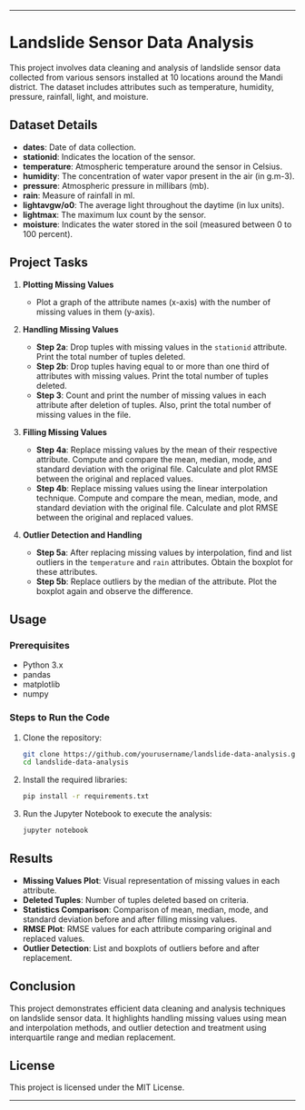 
---

# Landslide Sensor Data Analysis

This project involves data cleaning and analysis of landslide sensor data collected from various sensors installed at 10 locations around the Mandi district. The dataset includes attributes such as temperature, humidity, pressure, rainfall, light, and moisture.

## Dataset Details

- **dates**: Date of data collection.
- **stationid**: Indicates the location of the sensor.
- **temperature**: Atmospheric temperature around the sensor in Celsius.
- **humidity**: The concentration of water vapor present in the air (in g.m-3).
- **pressure**: Atmospheric pressure in millibars (mb).
- **rain**: Measure of rainfall in ml.
- **lightavgw/o0**: The average light throughout the daytime (in lux units).
- **lightmax**: The maximum lux count by the sensor.
- **moisture**: Indicates the water stored in the soil (measured between 0 to 100 percent).

## Project Tasks

1. **Plotting Missing Values**
   - Plot a graph of the attribute names (x-axis) with the number of missing values in them (y-axis).

2. **Handling Missing Values**
   - **Step 2a**: Drop tuples with missing values in the `stationid` attribute. Print the total number of tuples deleted.
   - **Step 2b**: Drop tuples having equal to or more than one third of attributes with missing values. Print the total number of tuples deleted.
   - **Step 3**: Count and print the number of missing values in each attribute after deletion of tuples. Also, print the total number of missing values in the file.

3. **Filling Missing Values**
   - **Step 4a**: Replace missing values by the mean of their respective attribute. Compute and compare the mean, median, mode, and standard deviation with the original file. Calculate and plot RMSE between the original and replaced values.
   - **Step 4b**: Replace missing values using the linear interpolation technique. Compute and compare the mean, median, mode, and standard deviation with the original file. Calculate and plot RMSE between the original and replaced values.

4. **Outlier Detection and Handling**
   - **Step 5a**: After replacing missing values by interpolation, find and list outliers in the `temperature` and `rain` attributes. Obtain the boxplot for these attributes.
   - **Step 5b**: Replace outliers by the median of the attribute. Plot the boxplot again and observe the difference.

## Usage

### Prerequisites

- Python 3.x
- pandas
- matplotlib
- numpy

### Steps to Run the Code

1. Clone the repository:
   ```sh
   git clone https://github.com/yourusername/landslide-data-analysis.git
   cd landslide-data-analysis
   ```

2. Install the required libraries:
   ```sh
   pip install -r requirements.txt
   ```

3. Run the Jupyter Notebook to execute the analysis:
   ```sh
   jupyter notebook
   ```

## Results

- **Missing Values Plot**: Visual representation of missing values in each attribute.
- **Deleted Tuples**: Number of tuples deleted based on criteria.
- **Statistics Comparison**: Comparison of mean, median, mode, and standard deviation before and after filling missing values.
- **RMSE Plot**: RMSE values for each attribute comparing original and replaced values.
- **Outlier Detection**: List and boxplots of outliers before and after replacement.

## Conclusion

This project demonstrates efficient data cleaning and analysis techniques on landslide sensor data. It highlights handling missing values using mean and interpolation methods, and outlier detection and treatment using interquartile range and median replacement.

## License

This project is licensed under the MIT License.

---
